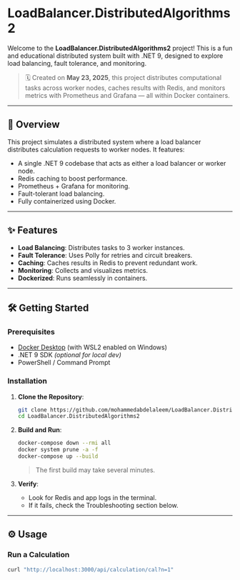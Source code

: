 # LoadBalancer.DistributedAlgorithms2

Welcome to the **LoadBalancer.DistributedAlgorithms2** project! This is a fun and educational distributed system built with .NET 9, designed to explore load balancing, fault tolerance, and monitoring.

> 🗓️ Created on **May 23, 2025**, this project distributes computational tasks across worker nodes, caches results with Redis, and monitors metrics with Prometheus and Grafana — all within Docker containers.

---

## 🚀 Overview

This project simulates a distributed system where a load balancer distributes calculation requests to worker nodes. It features:

- A single .NET 9 codebase that acts as either a load balancer or worker node.
- Redis caching to boost performance.
- Prometheus + Grafana for monitoring.
- Fault-tolerant load balancing.
- Fully containerized using Docker.

---

## ✨ Features

- **Load Balancing**: Distributes tasks to 3 worker instances.
- **Fault Tolerance**: Uses Polly for retries and circuit breakers.
- **Caching**: Caches results in Redis to prevent redundant work.
- **Monitoring**: Collects and visualizes metrics.
- **Dockerized**: Runs seamlessly in containers.

---

## 🛠 Getting Started

### Prerequisites

- [Docker Desktop](https://www.docker.com/products/docker-desktop) (with WSL2 enabled on Windows)
- .NET 9 SDK *(optional for local dev)*
- PowerShell / Command Prompt

### Installation

1. **Clone the Repository**:
    ```bash
    git clone https://github.com/mohammedabdelaleem/LoadBalancer.DistributedAlgorithms2.git
    cd LoadBalancer.DistributedAlgorithms2
    ```

2. **Build and Run**:
    ```bash
    docker-compose down --rmi all
    docker system prune -a -f
    docker-compose up --build
    ```
    > The first build may take several minutes.

3. **Verify**:
    - Look for Redis and app logs in the terminal.
    - If it fails, check the Troubleshooting section below.

---

## ⚙️ Usage

### Run a Calculation

```bash
curl "http://localhost:3000/api/calculation/cal?n=1"
